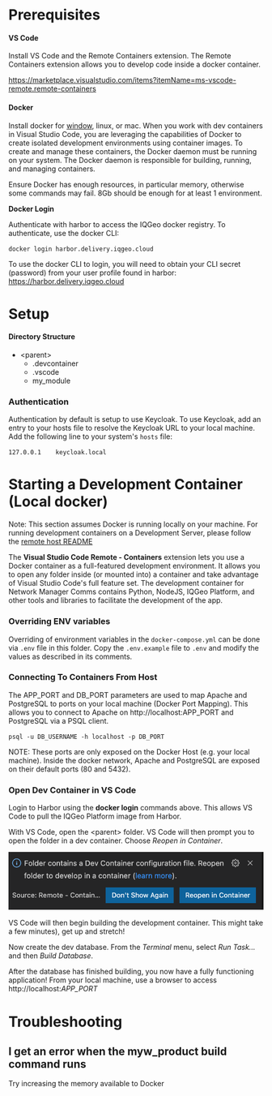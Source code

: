 # Prerequisites

#### VS Code

Install VS Code and the Remote Containers extension. The Remote Containers extension allows you to develop code inside a docker container.

https://marketplace.visualstudio.com/items?itemName=ms-vscode-remote.remote-containers

#### Docker

Install docker for [window](https://github.com/IQGeo/utils-project-template/wiki/Developing-with-containers-on-Windows), linux, or mac. When you work with dev containers in Visual Studio Code, you are leveraging the capabilities of Docker to create isolated development environments using container images. To create and manage these containers, the Docker daemon must be running on your system. The Docker daemon is responsible for building, running, and managing containers.

Ensure Docker has enough resources, in particular memory, otherwise some commands may fail. 8Gb should be enough for at least 1 environment.

**Docker Login**

Authenticate with harbor to access the IQGeo docker registry. To authenticate, use the docker CLI:

```shell
docker login harbor.delivery.iqgeo.cloud
```

To use the docker CLI to login, you will need to obtain your CLI secret (password) from your user profile found in harbor:
https://harbor.delivery.iqgeo.cloud

# Setup

#### Directory Structure

-   \<parent\>
    -   .devcontainer
    -   .vscode
    -   my_module

### Authentication

Authentication by default is setup to use Keycloak. To use Keycloak, add an entry to your hosts file to resolve the Keycloak URL to your local machine. Add the following line to your system's `hosts` file:

```shell
127.0.0.1    keycloak.local
```

# Starting a Development Container (Local docker)

Note: This section assumes Docker is running locally on your machine. For running development containers on a Development Server, please follow the [remote host README](remote_host/README.md)

The **Visual Studio Code Remote - Containers** extension lets you use a Docker container as a full-featured development environment. It allows you to open any folder inside (or mounted into) a container and take advantage of Visual Studio Code's full feature set. The development container for Network Manager Comms contains Python, NodeJS, IQGeo Platform, and other tools and libraries to facilitate the development of the app.

### Overriding ENV variables

Overriding of environment variables in the `docker-compose.yml` can be done via `.env` file in this folder. Copy the `.env.example` file to `.env` and modify the values as described in its comments.

### Connecting To Containers From Host

The APP_PORT and DB_PORT parameters are used to map Apache and PostgreSQL to ports on your local machine (Docker Port Mapping). This allows you to connect to Apache on http://localhost:APP_PORT and PostgreSQL via a PSQL client.

```shell
psql -u DB_USERNAME -h localhost -p DB_PORT
```

NOTE: These ports are only exposed on the Docker Host (e.g. your local machine). Inside the docker network, Apache and PostgreSQL are exposed on their default ports (80 and 5432).

### Open Dev Container in VS Code

Login to Harbor using the **docker login** commands above. This allows VS Code to pull the IQGeo Platform image from Harbor.

With VS Code, open the \<parent\> folder. VS Code will then prompt you to open the folder in a dev container. Choose _Reopen in Container_.

![missing image](.readme/reopen-dev-container.png)

VS Code will then begin building the development container. This might take a few minutes), get up and stretch!

Now create the dev database. From the _Terminal_ menu, select _Run Task..._ and then _Build Database_.

After the database has finished building, you now have a fully functioning application! From your local machine, use a browser to access http://localhost:_APP_PORT_

# Troubleshooting

## I get an error when the myw_product build command runs

Try increasing the memory available to Docker
